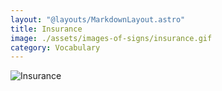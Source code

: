 ```yaml
---
layout: "@layouts/MarkdownLayout.astro"
title: Insurance
image: ./assets/images-of-signs/insurance.gif
category: Vocabulary
---
```


![Insurance](@signs/insurance.gif)
